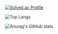 [![Solved.ac Profile](http://mazassumnida.wtf/api/generate_badge?boj=royallhs)](https://solved.ac/royallhs)

![Top Langs](https://github-readme-stats.vercel.app/api/top-langs/?username=Hwasoo-Jeon&layout=compact&theme=dracula)

![Anurag's GitHub stats](https://github-readme-stats.vercel.app/api?username=Hwasoo-Jeon&hide=contribs,prs&show_icons=true&theme=graywhite)
<!--
**Hwasoo-Jeon/Hwasoo-Jeon** is a ✨ _special_ ✨ repository because its `README.md` (this file) appears on your GitHub profile.

Here are some ideas to get you started:

- 🔭 I’m currently working on ...
- 🌱 I’m currently learning ...
- 👯 I’m looking to collaborate on ...
- 🤔 I’m looking for help with ...
- 💬 Ask me about ...
- 📫 How to reach me: ...
- 😄 Pronouns: ...
- ⚡ Fun fact: ...
-->
